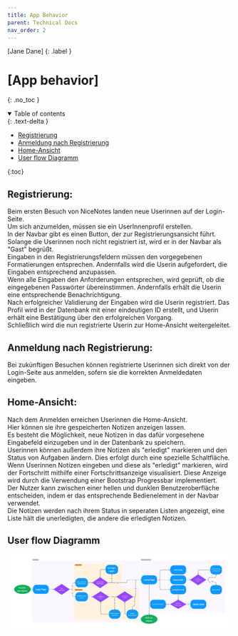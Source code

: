 ```yaml
---
title: App Behavior
parent: Technical Docs
nav_order: 2
---
```


[Jane Dane]
{: .label }

# [App behavior]
{: .no_toc }

<details open markdown="block">
  <summary>
    Table of contents
  </summary>
  {: .text-delta }
  
- [Registrierung](#registrierung)  
- [Anmeldung nach Registrierung](#anmeldung-nach-registrierung)  
- [Home-Ansicht](#home-ansicht)  
- [User flow Diagramm](#user-flow-diagramm)
  
{:toc}

## Registrierung:
Beim ersten Besuch von NiceNotes landen neue Userinnen auf der Login-Seite.  
Um sich anzumelden, müssen sie ein UserInnenprofil erstellen.  
In der Navbar gibt es einen Button, der zur Registrierungsansicht führt.  Solange die Userinnen noch nicht registriert ist, wird er in der Navbar als "Gast" begrüßt.  
Eingaben in den Registrierungsfeldern müssen den vorgegebenen Formatierungen entsprechen. Andernfalls wird die Userin aufgefordert, die Eingaben entsprechend anzupassen.  
Wenn alle Eingaben den Anforderungen entsprechen, wird geprüft, ob die eingegebenen Passwörter übereinstimmen.   Andernfalls erhält die Userin eine entsprechende Benachrichtigung.  
Nach erfolgreicher Validierung der Eingaben wird die Userin registriert.   Das Profil wird in der Datenbank mit einer eindeutigen ID erstellt, und Userin erhält eine Bestätigung über den erfolgreichen Vorgang.  
Schließlich wird die nun registrierte Userin zur Home-Ansicht weitergeleitet.

## Anmeldung nach Registrierung:
Bei zukünftigen Besuchen können registrierte Userinnen sich direkt von der Login-Seite aus anmelden, sofern sie die korrekten Anmeldedaten eingeben.

## Home-Ansicht:
Nach dem Anmelden erreichen Userinnen die Home-Ansicht.  
Hier können sie ihre gespeicherten Notizen anzeigen lassen.  
Es besteht die Möglichkeit, neue Notizen in das dafür vorgesehene Eingabefeld einzugeben und in der Datenbank zu speichern.  
Userinnen können außerdem ihre Notizen als "erledigt" markieren und den Status von Aufgaben ändern.   Dies erfolgt durch eine spezielle Schaltfläche.  
Wenn Userinnen Notizen eingeben und diese als "erledigt" markieren, wird der Fortschritt mithilfe einer Fortschrittsanzeige visualisiert.   Diese Anzeige wird durch die Verwendung einer Bootstrap Progressbar implementiert.  
Der Nutzer kann zwischen einer hellen und dunklen Benutzeroberfläche entscheiden, indem er das entsprechende Bedienelement in der Navbar verwendet.  
Die Notizen werden nach ihrem Status in seperaten Listen angezeigt, eine Liste hält die unerledigten, die andere die erledigten Notizen.

## User flow Diagramm 
![User-flow](../assets/images/User-Flow.png)


</details>
